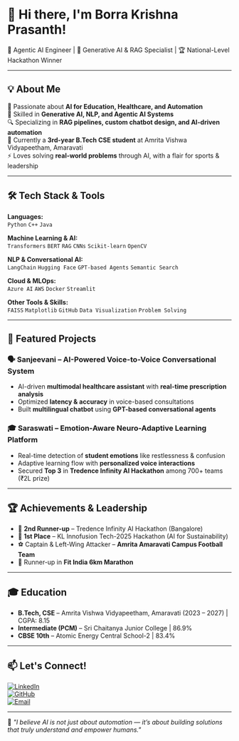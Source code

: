 # 👋 Hi there, I'm Borra Krishna Prasanth!  
🌟 Agentic AI Engineer | 🤖 Generative AI & RAG Specialist | 🏆 National-Level Hackathon Winner

---

## 💡 About Me  
🎯 Passionate about **AI for Education, Healthcare, and Automation**  
🧠 Skilled in **Generative AI, NLP, and Agentic AI Systems**  
🔍 Specializing in **RAG pipelines, custom chatbot design, and AI-driven automation**  
📍 Currently a **3rd-year B.Tech CSE student** at Amrita Vishwa Vidyapeetham, Amaravati  
⚡ Loves solving **real-world problems** through AI, with a flair for sports & leadership  

---

## 🛠 Tech Stack & Tools  

**Languages:**  
`Python` `C++` `Java`  

**Machine Learning & AI:**  
`Transformers` `BERT` `RAG` `CNNs` `Scikit-learn` `OpenCV`  

**NLP & Conversational AI:**  
`LangChain` `Hugging Face` `GPT-based Agents` `Semantic Search`  

**Cloud & MLOps:**  
`Azure AI` `AWS` `Docker` `Streamlit`  

**Other Tools & Skills:**  
`FAISS` `Matplotlib` `GitHub` `Data Visualization` `Problem Solving`  

---

## 🚀 Featured Projects  

### 🗣 Sanjeevani – AI-Powered Voice-to-Voice Conversational System  
- AI-driven **multimodal healthcare assistant** with **real-time prescription analysis**  
- Optimized **latency & accuracy** in voice-based consultations  
- Built **multilingual chatbot** using **GPT-based conversational agents**  

### 🎓 Saraswati – Emotion-Aware Neuro-Adaptive Learning Platform  
- Real-time detection of **student emotions** like restlessness & confusion  
- Adaptive learning flow with **personalized voice interactions**  
- Secured **Top 3** in **Tredence Infinity AI Hackathon** among 700+ teams (₹2L prize)  

---

## 🏆 Achievements & Leadership  
- 🥉 **2nd Runner-up** – Tredence Infinity AI Hackathon (Bangalore)  
- 🥇 **1st Place** – KL Innofusion Tech-2025 Hackathon (AI for Sustainability)  
- ⚽ Captain & Left-Wing Attacker – **Amrita Amaravati Campus Football Team**  
- 🏃 Runner-up in **Fit India 6km Marathon**  

---

## 🎓 Education  
- **B.Tech, CSE** – Amrita Vishwa Vidyapeetham, Amaravati (2023 – 2027) | CGPA: 8.15  
- **Intermediate (PCM)** – Sri Chaitanya Junior College | 86.9%  
- **CBSE 10th** – Atomic Energy Central School-2 | 83.4%  

---

## 📫 Let's Connect!  
[![LinkedIn](https://img.shields.io/badge/LinkedIn-0077B5?style=flat&logo=linkedin&logoColor=white)](https://www.linkedin.com/in/krishna-prasanth-borra/)  
[![GitHub](https://img.shields.io/badge/GitHub-181717?style=flat&logo=github&logoColor=white)](https://github.com/krishnaPrasanthBorra)  
[![Email](https://img.shields.io/badge/Email-D14836?style=flat&logo=gmail&logoColor=white)](mailto:prasanthganab@gmail.com)  

---
💬 *"I believe AI is not just about automation — it’s about building solutions that truly understand and empower humans."*
